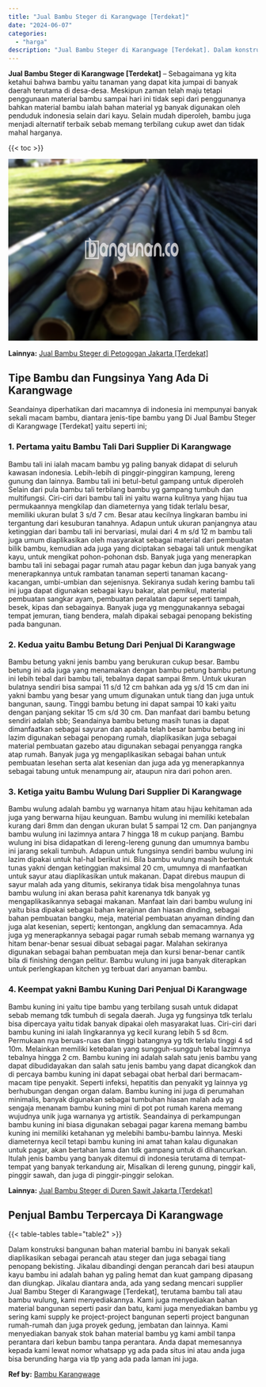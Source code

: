 ```yaml
---
title: "Jual Bambu Steger di Karangwage [Terdekat]"
date: "2024-06-07"
categories: 
  - "harga"
description: "Jual Bambu Steger di Karangwage [Terdekat]. Dalam konstruksi bangunan bahan material bambu ini banyak sekali diaplikasikan sebagai perancah atau steger dan j..."
---
```


**Jual Bambu Steger di Karangwage \[Terdekat\]** – Sebagaimana yg kita ketahui bahwa bambu yaitu tanaman yang dapat kita jumpai di banyak daerah terutama di desa-desa. Meskipun zaman telah maju tetapi penggunaan material bambu sampai hari ini tidak sepi dari penggunanya bahkan material bambu ialah bahan material yg banyak digunakan oleh penduduk indonesia selain dari kayu. Selain mudah diperoleh, bambu juga menjadi alternatif terbaik sebab memang terbilang cukup awet dan tidak mahal harganya.

{{< toc >}}

![Jual Bambu Steger di Karangwage [Terdekat]](/images/jual-bambu-tali-10.png)

**Lainnya:** [Jual Bambu Steger di Petogogan Jakarta \[Terdekat\]](https://bambu.bangunan.co/jual-bambu-steger-di-petogogan-jakarta-terdekat/)

## Tipe Bambu dan Fungsinya Yang Ada Di Karangwage

Seandainya diperhatikan dari macamnya di indonesia ini mempunyai banyak sekali macam bambu, diantara jenis-tipe bambu yang Di Jual Bambu Steger di Karangwage \[Terdekat\] yaitu seperti ini;

### 1\. Pertama yaitu Bambu Tali Dari Supplier Di Karangwage

Bambu tali ini ialah macam bambu yg paling banyak didapat di seluruh kawasan indonesia. Lebih-lebih di pinggir-pinggiran kampung, lereng gunung dan lainnya. Bambu tali ini betul-betul gampang untuk diperoleh Selain dari pula bambu tali terbilang bambu yg gampang tumbuh dan multifungsi. Ciri-ciri dari bambu tali ini yaitu warna kulitnya yang hijau tua permukaannya mengkilap dan diameternya yang tidak terlalu besar, memiliki ukuran bulat 3 s/d 7 cm. Besar atau kecilnya lingkaran bambu ini tergantung dari kesuburan tanahnya. Adapun untuk ukuran panjangnya atau ketinggian dari bambu tali ini bervariasi, mulai dari 4 m s/d 12 m bambu tali juga umum diaplikasikan oleh masyarakat sebagai material dari pembuatan bilik bambu, kemudian ada juga yang diciptakan sebagai tali untuk mengikat kayu, untuk mengikat pohon-pohonan dsb. Banyak juga yang menerapkan bambu tali ini sebagai pagar rumah atau pagar kebun dan juga banyak yang menerapkannya untuk rambatan tanaman seperti tanaman kacang-kacangan, umbi-umbian dan sejenisnya. Sekiranya sudah kering bambu tali ini juga dapat digunakan sebagai kayu bakar, alat pemikul, material pembuatan sangkar ayam, pembuatan peralatan dapur seperti tampah, besek, kipas dan sebagainya. Banyak juga yg menggunakannya sebagai tempat jemuran, tiang bendera, malah dipakai sebagai penopang bekisting pada bangunan.

### 2\. Kedua yaitu Bambu Betung Dari Penjual Di Karangwage

Bambu betung yakni jenis bambu yang berukuran cukup besar. Bambu betung ini ada juga yang menamakan dengan bambu petung bambu petung ini lebih tebal dari bambu tali, tebalnya dapat sampai 8mm. Untuk ukuran bulatnya sendiri bisa sampai 11 s/d 12 cm bahkan ada yg s/d 15 cm dan ini yakni bambu yang besar yang umum digunakan untuk tiang dan juga untuk bangunan, saung. Tinggi bambu betung ini dapat sampai 10 kaki yaitu dengan panjang sekitar 15 cm s/d 30 cm. Dan manfaat dari bambu betung sendiri adalah sbb; Seandainya bambu betung masih tunas ia dapat dimanfaatkan sebagai sayuran dan apabila telah besar bambu betung ini lazim digunakan sebagai penopang rumah, diaplikasikan juga sebagai material pembuatan gazebo atau digunakan sebagai penyangga rangka atap rumah. Banyak juga yg mengaplikasikan sebagai bahan untuk pembuatan lesehan serta alat kesenian dan juga ada yg menerapkannya sebagai tabung untuk menampung air, ataupun nira dari pohon aren.

### 3\. Ketiga yaitu Bambu Wulung Dari Supplier Di Karangwage

Bambu wulung adalah bambu yg warnanya hitam atau hijau kehitaman ada juga yang berwarna hijau keunguan. Bambu wulung ini memiliki ketebalan kurang dari 8mm dan dengan ukuran bulat 5 sampai 12 cm. Dan panjangnya bambu wulung ini lazimnya antara 7 hingga 18 m cukup panjang. Bambu wulung ini bisa didapatkan di lereng-lereng gunung dan umumnya bambu ini jarang sekali tumbuh. Adapun untuk fungsinya sendiri bambu wulung ini lazim dipakai untuk hal-hal berikut ini. Bila bambu wulung masih berbentuk tunas yakni dengan ketinggian maksimal 20 cm, umumnya di manfaatkan untuk sayur atau diaplikasikan untuk makanan. Dapat direbus maupun di sayur malah ada yang ditumis, sekiranya tidak bisa mengolahnya tunas bambu wulung ini akan berasa pahit karenanya tdk banyak yg mengaplikasikannya sebagai makanan. Manfaat lain dari bambu wulung ini yaitu bisa dipakai sebagai bahan kerajinan dan hiasan dinding, sebagai bahan pembuatan bangku, meja, material pembuatan anyaman dinding dan juga alat kesenian, seperti; kentongan, angklung dan semacamnya. Ada juga yg menerapkannya sebagai pagar rumah sebab memang warnanya yg hitam benar-benar sesuai dibuat sebagai pagar. Malahan sekiranya digunakan sebagai bahan pembuatan meja dan kursi benar-benar cantik bila di finishing dengan pelitur. Bambu wulung ini juga banyak diterapkan untuk perlengkapan kitchen yg terbuat dari anyaman bambu.

### 4\. Keempat yakni Bambu Kuning Dari Penjual Di Karangwage

Bambu kuning ini yaitu tipe bambu yang terbilang susah untuk didapat sebab memang tdk tumbuh di segala daerah. Juga yg fungsinya tdk terlalu bisa dipercaya yaitu tidak banyak dipakai oleh masyarakat luas. Ciri-ciri dari bambu kuning ini ialah lingkarannya yg kecil kurang lebih 5 sd 8cm. Permukaan nya beruas-ruas dan tinggi batangnya yg tdk terlalu tinggi 4 sd 10m. Melainkan memiliki ketebalan yang sungguh-sungguh tebal lazimnya tebalnya hingga 2 cm. Bambu kuning ini adalah salah satu jenis bambu yang dapat dibudidayakan dan salah satu jenis bambu yang dapat dicangkok dan di percaya bambu kuning ini dapat sebagai obat herbal dari bermacam-macam tipe penyakit. Seperti infeksi, hepatitis dan penyakit yg lainnya yg berhubungan dengan organ dalam. Bambu kuning ini juga di perumahan minimalis, banyak digunakan sebagai tumbuhan hiasan malah ada yg sengaja menanam bambu kuning mini di pot pot rumah karena memang wujudnya unik juga warnanya yg artistik. Seandainya di perkampungan bambu kuning ini biasa digunakan sebagai pagar karena memang bambu kuning ini memiliki ketahanan yg melebihi bambu-bambu lainnya. Meski diameternya kecil tetapi bambu kuning ini amat tahan kalau digunakan untuk pagar, akan bertahan lama dan tdk gampang untuk di dihancurkan. Itulah jenis bambu yang banyak ditemui di indonesia terutama di tempat-tempat yang banyak terkandung air, Misalkan di lereng gunung, pinggir kali, pinggir sawah, dan juga di pinggir-pinggir selokan.

**Lainnya:** [Jual Bambu Steger di Duren Sawit Jakarta \[Terdekat\]](https://bambu.bangunan.co/jual-bambu-steger-di-duren-sawit-jakarta-terdekat/)

## Penjual Bambu Terpercaya Di Karangwage

{{< table-tables table="table2" >}}

Dalam konstruksi bangunan bahan material bambu ini banyak sekali diaplikasikan sebagai perancah atau steger dan juga sebagai tiang penopang bekisting. Jikalau dibandingi dengan perancah dari besi ataupun kayu bambu ini adalah bahan yg paling hemat dan kuat gampang dipasang dan diungkap. Jikalau diantara anda, ada yang sedang mencari supplier Jual Bambu Steger di Karangwage \[Terdekat\], terutama bambu tali atau bambu wulung, kami menyediakannya. Kami juga menyediakan bahan material bangunan seperti pasir dan batu, kami juga menyediakan bambu yg sering kami supply ke project-project bangunan seperti project bangunan rumah-rumah dan juga proyek gedung, jembatan dan lainnya. Kami menyediakan banyak stok bahan material bambu yg kami ambil tanpa perantara dari kebun bambu tanpa perantara. Anda dapat memesannya kepada kami lewat nomor whatsapp yg ada pada situs ini atau anda juga bisa berunding harga via tlp yang ada pada laman ini juga.

**Ref by:** [Bambu Karangwage](https://id.wikipedia.org/wiki/Bambu)
